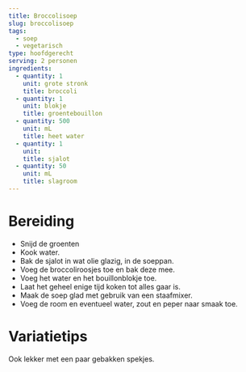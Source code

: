 ```yaml
---
title: Broccolisoep
slug: broccolisoep
tags:
  - soep
  - vegetarisch
type: hoofdgerecht
serving: 2 personen
ingredients:
  - quantity: 1
    unit: grote stronk
    title: broccoli
  - quantity: 1
    unit: blokje
    title: groentebouillon
  - quantity: 500
    unit: mL
    title: heet water
  - quantity: 1
    unit:
    title: sjalot
  - quantity: 50
    unit: mL
    title: slagroom
---
```


# Bereiding

- Snijd de groenten
- Kook water.
- Bak de sjalot in wat olie glazig, in de soeppan.
- Voeg de broccoliroosjes toe en bak deze mee.
- Voeg het water en het bouillonblokje toe.
- Laat het geheel enige tijd koken tot alles gaar is.
- Maak de soep glad met gebruik van een staafmixer.
- Voeg de room en eventueel water, zout en peper naar smaak toe.

# Variatietips

Ook lekker met een paar gebakken spekjes.
